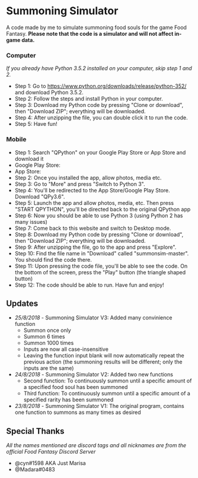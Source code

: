 # Summoning Simulator
 A code made by me to simulate summoning food souls for the game Food Fantasy.
 **Please note that the code is a simulator and will not affect in-game data.**
### Computer
 *If you already have Python 3.5.2 installed on your computer, skip step 1 and 2.*
 * Step 1: Go to https://www.python.org/downloads/release/python-352/ and download Python 3.5.2.
 * Step 2: Follow the steps and install Python in your computer.
 * Step 3: Download my Python code by pressing "Clone or download", then "Download ZIP"; everything will be downloaded.
 * Step 4: After unzipping the file, you can double click it to run the code.
 * Step 5: Have fun!
### Mobile
 * Step 1: Search "QPython" on your Google Play Store or App Store and download it
  * Google Play Store: 
  * App Store: 
 * Step 2: Once you installed the app, allow photos, media etc.
 * Step 3: Go to "More" and press "Switch to Python 3".
 * Step 4: You'll be redirected to the App Store/Google Play Store. Download "QPy3.6".
 * Step 5: Launch the app and allow photos, media, etc. Then press "START QPYTHON", you'll be directed back to the original QPython app
 * Step 6: Now you should be able to use Python 3 (using Python 2 has many issues)
 * Step 7: Come back to this website and switch to Desktop mode.
 * Step 8: Download my Python code by pressing "Clone or download", then "Download ZIP"; everything will be downloaded.
 * Step 9: After unzipping the file, go to the app and press "Explore".
 * Step 10: Find the file name in "Download" called "summonsim-master". You should find the code there.
 * Step 11: Upon pressing the code file, you'll be able to see the code. On the bottom of the screen, press the "Play" button (the triangle shaped button)
 * Step 12: The code should be able to run. Have fun and enjoy!
## Updates
 * _25/8/2018_ - Summoning Simulator V3: Added many convinience function
   * Summon once only
   * Summon 6 times
   * Summon 1000 times
   * Inputs are now all case-insensitive
   * Leaving the function input blank will now automatically repeat the previous action (the summoning results will be different; only the inputs are the same)
 * _24/8/2018_ - Summoning Simulator V2: Added two new functions
    * Second function: To continuously summon until a specific amount of a specified food soul has been summoned
    * Third function: To continuously summon until a specific amount of a specified rarity has been summoned
 * _23/8/2018_ - Summoning Simulator V1: The original program, contains one function to summons as many times as desired
## Special Thanks
_All the names mentioned are discord tags and all nicknames are from the official Food Fantasy Discord Server_
* @cyn#1598 AKA Just Marisa
* @Madara#0483
